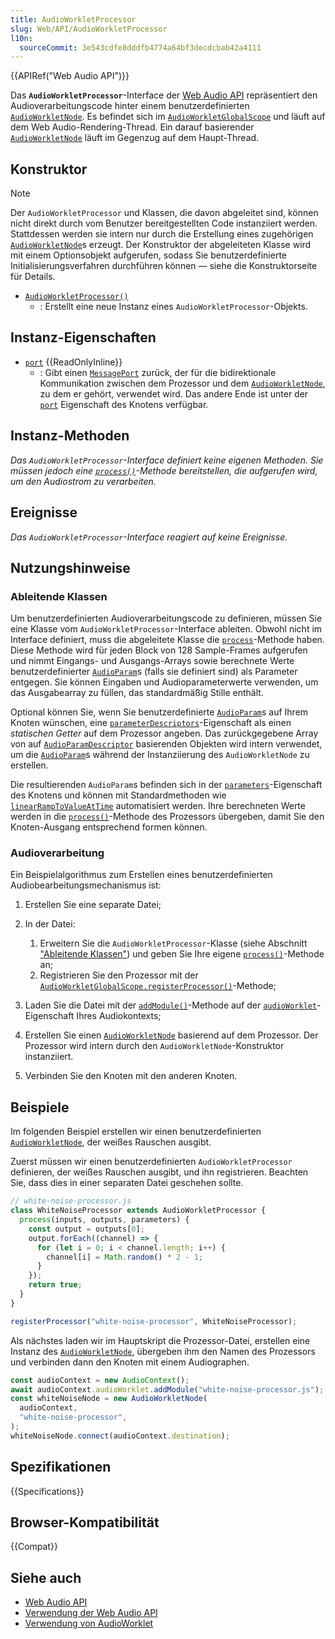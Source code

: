 ```yaml
---
title: AudioWorkletProcessor
slug: Web/API/AudioWorkletProcessor
l10n:
  sourceCommit: 3e543cdfe8dddfb4774a64bf3decdcbab42a4111
---
```


{{APIRef("Web Audio API")}}

Das **`AudioWorkletProcessor`**-Interface der [Web Audio API](/de/docs/Web/API/Web_Audio_API) repräsentiert den Audioverarbeitungscode hinter einem benutzerdefinierten [`AudioWorkletNode`](/de/docs/Web/API/AudioWorkletNode). Es befindet sich im [`AudioWorkletGlobalScope`](/de/docs/Web/API/AudioWorkletGlobalScope) und läuft auf dem Web Audio-Rendering-Thread. Ein darauf basierender [`AudioWorkletNode`](/de/docs/Web/API/AudioWorkletNode) läuft im Gegenzug auf dem Haupt-Thread.

## Konstruktor

> [!NOTE]
> Der `AudioWorkletProcessor` und Klassen, die davon abgeleitet sind, können nicht direkt durch vom Benutzer bereitgestellten Code instanziiert werden. Stattdessen werden sie intern nur durch die Erstellung eines zugehörigen [`AudioWorkletNode`](/de/docs/Web/API/AudioWorkletNode)s erzeugt. Der Konstruktor der abgeleiteten Klasse wird mit einem Optionsobjekt aufgerufen, sodass Sie benutzerdefinierte Initialisierungsverfahren durchführen können — siehe die Konstruktorseite für Details.

- [`AudioWorkletProcessor()`](/de/docs/Web/API/AudioWorkletProcessor/AudioWorkletProcessor)
  - : Erstellt eine neue Instanz eines `AudioWorkletProcessor`-Objekts.

## Instanz-Eigenschaften

- [`port`](/de/docs/Web/API/AudioWorkletProcessor/port) {{ReadOnlyInline}}
  - : Gibt einen [`MessagePort`](/de/docs/Web/API/MessagePort) zurück, der für die bidirektionale Kommunikation zwischen dem Prozessor und dem [`AudioWorkletNode`](/de/docs/Web/API/AudioWorkletNode), zu dem er gehört, verwendet wird. Das andere Ende ist unter der [`port`](/de/docs/Web/API/AudioWorkletNode/port) Eigenschaft des Knotens verfügbar.

## Instanz-Methoden

_Das `AudioWorkletProcessor`-Interface definiert keine eigenen Methoden. Sie müssen jedoch eine [`process()`](/de/docs/Web/API/AudioWorkletProcessor/process)-Methode bereitstellen, die aufgerufen wird, um den Audiostrom zu verarbeiten._

## Ereignisse

_Das `AudioWorkletProcessor`-Interface reagiert auf keine Ereignisse._

## Nutzungshinweise

### Ableitende Klassen

Um benutzerdefinierten Audioverarbeitungscode zu definieren, müssen Sie eine Klasse vom `AudioWorkletProcessor`-Interface ableiten. Obwohl nicht im Interface definiert, muss die abgeleitete Klasse die [`process`](/de/docs/Web/API/AudioWorkletProcessor/process)-Methode haben. Diese Methode wird für jeden Block von 128 Sample-Frames aufgerufen und nimmt Eingangs- und Ausgangs-Arrays sowie berechnete Werte benutzerdefinierter [`AudioParam`](/de/docs/Web/API/AudioParam)s (falls sie definiert sind) als Parameter entgegen. Sie können Eingaben und Audioparameterwerte verwenden, um das Ausgabearray zu füllen, das standardmäßig Stille enthält.

Optional können Sie, wenn Sie benutzerdefinierte [`AudioParam`](/de/docs/Web/API/AudioParam)s auf Ihrem Knoten wünschen, eine [`parameterDescriptors`](/de/docs/Web/API/AudioWorkletProcessor/parameterDescriptors_static)-Eigenschaft als einen _statischen Getter_ auf dem Prozessor angeben. Das zurückgegebene Array von auf [`AudioParamDescriptor`](/de/docs/Web/API/AudioParamDescriptor) basierenden Objekten wird intern verwendet, um die [`AudioParam`](/de/docs/Web/API/AudioParam)s während der Instanziierung des `AudioWorkletNode` zu erstellen.

Die resultierenden `AudioParam`s befinden sich in der [`parameters`](/de/docs/Web/API/AudioWorkletNode/parameters)-Eigenschaft des Knotens und können mit Standardmethoden wie [`linearRampToValueAtTime`](/de/docs/Web/API/AudioParam/linearRampToValueAtTime) automatisiert werden. Ihre berechneten Werte werden in die [`process()`](/de/docs/Web/API/AudioWorkletProcessor/process)-Methode des Prozessors übergeben, damit Sie den Knoten-Ausgang entsprechend formen können.

### Audioverarbeitung

Ein Beispielalgorithmus zum Erstellen eines benutzerdefinierten Audiobearbeitungsmechanismus ist:

1. Erstellen Sie eine separate Datei;
2. In der Datei:

   1. Erweitern Sie die `AudioWorkletProcessor`-Klasse (siehe Abschnitt ["Ableitende Klassen"](#ableitende_klassen)) und geben Sie Ihre eigene [`process()`](/de/docs/Web/API/AudioWorkletProcessor/process)-Methode an;
   2. Registrieren Sie den Prozessor mit der [`AudioWorkletGlobalScope.registerProcessor()`](/de/docs/Web/API/AudioWorkletGlobalScope/registerProcessor)-Methode;

3. Laden Sie die Datei mit der [`addModule()`](/de/docs/Web/API/Worklet/addModule)-Methode auf der [`audioWorklet`](/de/docs/Web/API/BaseAudioContext/audioWorklet)-Eigenschaft Ihres Audiokontexts;
4. Erstellen Sie einen [`AudioWorkletNode`](/de/docs/Web/API/AudioWorkletNode) basierend auf dem Prozessor. Der Prozessor wird intern durch den `AudioWorkletNode`-Konstruktor instanziiert.
5. Verbinden Sie den Knoten mit den anderen Knoten.

## Beispiele

Im folgenden Beispiel erstellen wir einen benutzerdefinierten [`AudioWorkletNode`](/de/docs/Web/API/AudioWorkletNode), der weißes Rauschen ausgibt.

Zuerst müssen wir einen benutzerdefinierten `AudioWorkletProcessor` definieren, der weißes Rauschen ausgibt, und ihn registrieren. Beachten Sie, dass dies in einer separaten Datei geschehen sollte.

```js
// white-noise-processor.js
class WhiteNoiseProcessor extends AudioWorkletProcessor {
  process(inputs, outputs, parameters) {
    const output = outputs[0];
    output.forEach((channel) => {
      for (let i = 0; i < channel.length; i++) {
        channel[i] = Math.random() * 2 - 1;
      }
    });
    return true;
  }
}

registerProcessor("white-noise-processor", WhiteNoiseProcessor);
```

Als nächstes laden wir im Hauptskript die Prozessor-Datei, erstellen eine Instanz des [`AudioWorkletNode`](/de/docs/Web/API/AudioWorkletNode), übergeben ihm den Namen des Prozessors und verbinden dann den Knoten mit einem Audiographen.

```js
const audioContext = new AudioContext();
await audioContext.audioWorklet.addModule("white-noise-processor.js");
const whiteNoiseNode = new AudioWorkletNode(
  audioContext,
  "white-noise-processor",
);
whiteNoiseNode.connect(audioContext.destination);
```

## Spezifikationen

{{Specifications}}

## Browser-Kompatibilität

{{Compat}}

## Siehe auch

- [Web Audio API](/de/docs/Web/API/Web_Audio_API)
- [Verwendung der Web Audio API](/de/docs/Web/API/Web_Audio_API/Using_Web_Audio_API)
- [Verwendung von AudioWorklet](/de/docs/Web/API/Web_Audio_API/Using_AudioWorklet)

